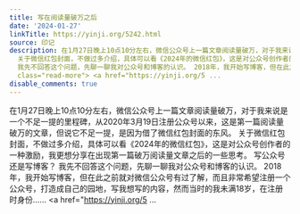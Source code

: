 ```yaml
---
title: 写在阅读量破万之后
date: '2024-01-27'
linkTitle: https://yinji.org/5242.html
source: 印记
description: 在1月27日晚上10点10分左右，微信公众号上一篇文章阅读量破万，对于我来说是一个不足一提的里程碑，从2020年3月19日注册公众号以来，这是第一篇阅读量破万的文章，但说它不足一提，是因为借了微信红包封面的东风。
  关于微信红包封面，不做过多介绍，具体可以看《2024年的微信红包》，这是对公众号创作者的一种激励，我更想分享在出现第一篇破万阅读量文章之后的一些思考。 写公众号还是写博客？
  我先不回答这个问题，先聊一聊我对公众号和博客的认识。 2018年，我开始写博客，但在此之前就对微信公众号有过了解，而且非常希望注册一个公众号，打造成自己的园地，写我想写的内容，然而当时的我未满18岁，在注册时身份......<span
  class="read-more"> <a href="https://yinji.org/5 ...
disable_comments: true
---
```

在1月27日晚上10点10分左右，微信公众号上一篇文章阅读量破万，对于我来说是一个不足一提的里程碑，从2020年3月19日注册公众号以来，这是第一篇阅读量破万的文章，但说它不足一提，是因为借了微信红包封面的东风。 关于微信红包封面，不做过多介绍，具体可以看《2024年的微信红包》，这是对公众号创作者的一种激励，我更想分享在出现第一篇破万阅读量文章之后的一些思考。 写公众号还是写博客？ 我先不回答这个问题，先聊一聊我对公众号和博客的认识。 2018年，我开始写博客，但在此之前就对微信公众号有过了解，而且非常希望注册一个公众号，打造成自己的园地，写我想写的内容，然而当时的我未满18岁，在注册时身份......<span class="read-more"> <a href="https://yinji.org/5 ...